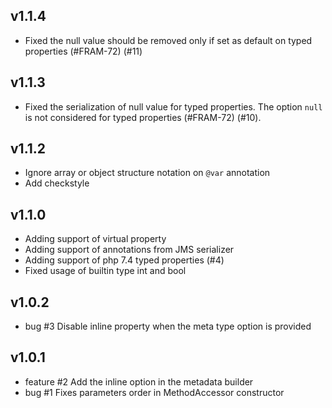 v1.1.4
------

* Fixed the null value should be removed only if set as default on typed properties (#FRAM-72) (#11)


v1.1.3
------

* Fixed the serialization of null value for typed properties. The option `null` is not considered for typed properties (#FRAM-72) (#10).


v1.1.2
------

* Ignore array or object structure notation on `@var` annotation
* Add checkstyle


v1.1.0
------
* Adding support of virtual property
* Adding support of annotations from JMS serializer
* Adding support of php 7.4 typed properties (#4)
* Fixed usage of builtin type int and bool


v1.0.2
------
* bug #3 Disable inline property when the meta type option is provided


v1.0.1
------
* feature #2 Add the inline option in the metadata builder
* bug #1 Fixes parameters order in MethodAccessor constructor
